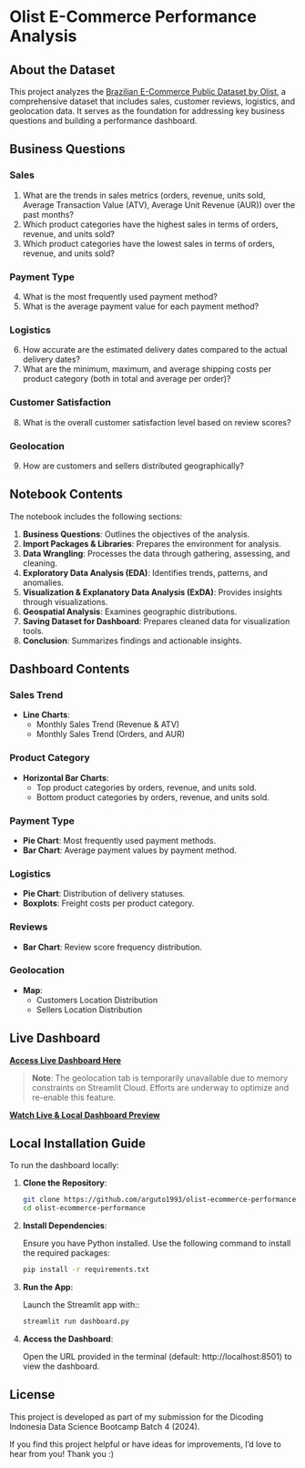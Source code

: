 # **Olist E-Commerce Performance Analysis**

## About the Dataset

This project analyzes the [Brazilian E-Commerce Public Dataset by Olist](https://www.kaggle.com/datasets/olistbr/brazilian-ecommerce), a comprehensive dataset that includes sales, customer reviews, logistics, and geolocation data. It serves as the foundation for addressing key business questions and building a performance dashboard.

## Business Questions

### **Sales**  
1. What are the trends in sales metrics (orders, revenue, units sold, Average Transaction Value (ATV), Average Unit Revenue (AUR)) over the past months?  
2. Which product categories have the highest sales in terms of orders, revenue, and units sold?  
3. Which product categories have the lowest sales in terms of orders, revenue, and units sold?  

### **Payment Type**  
4. What is the most frequently used payment method?  
5. What is the average payment value for each payment method?  

### **Logistics**  
6. How accurate are the estimated delivery dates compared to the actual delivery dates?  
7. What are the minimum, maximum, and average shipping costs per product category (both in total and average per order)?  

### **Customer Satisfaction**  
8. What is the overall customer satisfaction level based on review scores?  

### **Geolocation**  
9. How are customers and sellers distributed geographically?  

## Notebook Contents

The notebook includes the following sections:

1. **Business Questions**: Outlines the objectives of the analysis.  
2. **Import Packages & Libraries**: Prepares the environment for analysis.  
3. **Data Wrangling**: Processes the data through gathering, assessing, and cleaning.  
4. **Exploratory Data Analysis (EDA)**: Identifies trends, patterns, and anomalies.  
5. **Visualization & Explanatory Data Analysis (ExDA)**: Provides insights through visualizations.  
6. **Geospatial Analysis**: Examines geographic distributions.  
7. **Saving Dataset for Dashboard**: Prepares cleaned data for visualization tools.  
8. **Conclusion**: Summarizes findings and actionable insights.  

## Dashboard Contents

### **Sales Trend**  
- **Line Charts**:
  - Monthly Sales Trend (Revenue & ATV)
  - Monthly Sales Trend (Orders, and AUR)  

### **Product Category**  
- **Horizontal Bar Charts**:  
  - Top product categories by orders, revenue, and units sold.  
  - Bottom product categories by orders, revenue, and units sold.  

### **Payment Type**  
- **Pie Chart**: Most frequently used payment methods.  
- **Bar Chart**: Average payment values by payment method.  

### **Logistics**  
- **Pie Chart**: Distribution of delivery statuses.  
- **Boxplots**: Freight costs per product category.  

### **Reviews**  
- **Bar Chart**: Review score frequency distribution.  

### **Geolocation**  
- **Map**:
  - Customers Location Distribution
  - Sellers Location Distribution

## Live Dashboard

**[Access Live Dashboard Here](https://olist-ecommerce-performance-dashboard.streamlit.app/)**  

> **Note**: The geolocation tab is temporarily unavailable due to memory constraints on Streamlit Cloud. Efforts are underway to optimize and re-enable this feature.  

**[Watch Live & Local Dashboard Preview](https://youtu.be/WHZXjThvnz4)**

## Local Installation Guide

To run the dashboard locally:

1. **Clone the Repository**:  
   ```bash
   git clone https://github.com/arguto1993/olist-ecommerce-performance.git
   cd olist-ecommerce-performance

2. **Install Dependencies**:

   Ensure you have Python installed. Use the following command to install the required packages:
   ```bash
   pip install -r requirements.txt

3. **Run the App**:

   Launch the Streamlit app with::
   ```bash
   streamlit run dashboard.py

4. **Access the Dashboard**:

   Open the URL provided in the terminal (default: http://localhost:8501) to view the dashboard.

## License

This project is developed as part of my submission for the Dicoding Indonesia Data Science Bootcamp Batch 4 (2024).  

If you find this project helpful or have ideas for improvements, I’d love to hear from you! Thank you :)
